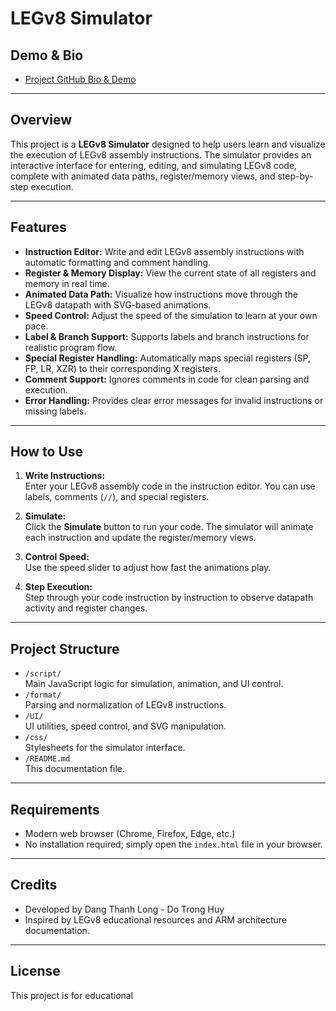 # LEGv8 Simulator

## Demo & Bio

- [Project GitHub Bio & Demo](https://tronghuy315.github.io/LegV8_Simulator/)

---

## Overview

This project is a **LEGv8 Simulator** designed to help users learn and visualize the execution of LEGv8 assembly instructions. The simulator provides an interactive interface for entering, editing, and simulating LEGv8 code, complete with animated data paths, register/memory views, and step-by-step execution.

---

## Features

- **Instruction Editor:** Write and edit LEGv8 assembly instructions with automatic formatting and comment handling.
- **Register & Memory Display:** View the current state of all registers and memory in real time.
- **Animated Data Path:** Visualize how instructions move through the LEGv8 datapath with SVG-based animations.
- **Speed Control:** Adjust the speed of the simulation to learn at your own pace.
- **Label & Branch Support:** Supports labels and branch instructions for realistic program flow.
- **Special Register Handling:** Automatically maps special registers (SP, FP, LR, XZR) to their corresponding X registers.
- **Comment Support:** Ignores comments in code for clean parsing and execution.
- **Error Handling:** Provides clear error messages for invalid instructions or missing labels.

---

## How to Use

1. **Write Instructions:**  
   Enter your LEGv8 assembly code in the instruction editor. You can use labels, comments (`//`), and special registers.

2. **Simulate:**  
   Click the **Simulate** button to run your code. The simulator will animate each instruction and update the register/memory views.

3. **Control Speed:**  
   Use the speed slider to adjust how fast the animations play.

4. **Step Execution:**  
   Step through your code instruction by instruction to observe datapath activity and register changes.

---

## Project Structure

- `/script/`  
  Main JavaScript logic for simulation, animation, and UI control.
- `/format/`  
  Parsing and normalization of LEGv8 instructions.
- `/UI/`  
  UI utilities, speed control, and SVG manipulation.
- `/css/`  
  Stylesheets for the simulator interface.
- `/README.md`  
  This documentation file.

---

## Requirements

- Modern web browser (Chrome, Firefox, Edge, etc.)
- No installation required; simply open the `index.html` file in your browser.

---

## Credits

- Developed by Dang Thanh Long - Do Trong Huy
- Inspired by LEGv8 educational resources and ARM architecture documentation.

---

## License

This project is for educational